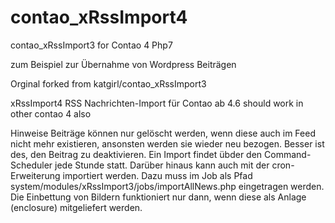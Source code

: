 # contao_xRssImport4
contao_xRssImport3 for Contao 4 Php7

zum Beispiel zur Übernahme von Wordpress Beiträgen

Orginal forked from katgirl/contao_xRssImport3

xRssImport4
RSS Nachrichten-Import für Contao ab 4.6 should work in other contao 4 also

Hinweise
Beiträge können nur gelöscht werden, wenn diese auch im Feed nicht mehr existieren, ansonsten werden sie wieder neu bezogen. Besser ist des, den Beitrag zu deaktivieren.
Ein Import findet übder den Command-Scheduler jede Stunde statt. Darüber hinaus kann auch mit der cron-Erweiterung importiert werden. Dazu muss im Job als Pfad system/modules/xRssImport3/jobs/importAllNews.php eingetragen werden.
Die Einbettung von Bildern funktioniert nur dann, wenn diese als Anlage (enclosure) mitgeliefert werden.
